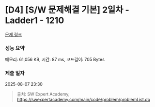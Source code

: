 # [D4] [S/W 문제해결 기본] 2일차 - Ladder1 - 1210 

[문제 링크](https://swexpertacademy.com/main/code/problem/problemDetail.do?contestProbId=AV14ABYKADACFAYh) 

### 성능 요약

메모리: 61,056 KB, 시간: 87 ms, 코드길이: 705 Bytes

### 제출 일자

2025-08-07 23:30



> 출처: SW Expert Academy, https://swexpertacademy.com/main/code/problem/problemList.do